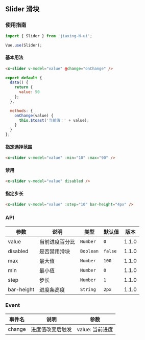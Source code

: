 ## Slider 滑块

### 使用指南
``` javascript
import { Slider } from 'jiaxing-N-ui';

Vue.use(Slider);
```

#### 基本用法

```html
<x-slider v-model="value" @change="onChange" />
```

```js
export default {
  data() {
    return {
      value: 50
    };
  },

  methods: {
    onChange(value) {
      this.$toast('当前值：' + value);
    }
  }
};
```

#### 指定选择范围

```html
<x-slider v-model="value" :min="10" :max="90" />
```

#### 禁用

```html
<x-slider v-model="value" disabled />
```

#### 指定步长

```html
<x-slider v-model="value" :step="10" bar-height="4px" />
```

### API

| 参数 | 说明 | 类型 | 默认值 | 版本 |
|------|------|------|------|------|
| value | 当前进度百分比 | `Number` | `0` | 1.1.0 |
| disabled | 是否禁用滑块 | `Boolean` | `false` | 1.1.0 |
| max | 最大值 | `Number` | `100` | 1.1.0 |
| min | 最小值 | `Number` | `0` | 1.1.0 |
| step | 步长 | `Number` | `1` | 1.1.0 |
| bar-height | 进度条高度 | `String` | `2px` | 1.1.0 |

### Event

| 事件名 | 说明 | 参数 |
|------|------|------|
| change | 进度值改变后触发 | value: 当前进度 |
